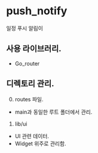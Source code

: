 # push_notify
일정 푸시 알림이

## 사용 라이브러리.
- Go_router

## 디렉토리 관리.
0. routes 파일.
 - main과 동일한 루트 폴더에서 관리.
 
1. lib/ui 
 - UI 관련 데이터.
 - Widget 위주로 관리함.